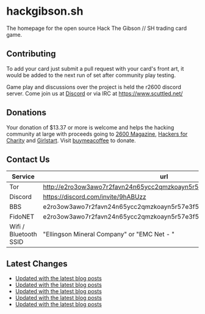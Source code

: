 # hackgibson.sh
The homepage for the open source Hack The Gibson // SH trading card game.


## Contributing

To add your card just submit a pull request with your card's front art, it would be added to the next run of set after community play testing.

Game play and discussions over the project is held the r2600 discord server. Come join us at [Discord](https://discord.com/invite/9hABUzz) or via IRC at https://www.scuttled.net/


## Donations

Your donation of $13.37 or more is welcome and helps the hacking community at large with proceeds going to [2600 Magazine](https://2600.com/), [Hackers for Charity](https://hackersforcharity.org) and [Girlstart](https://girlstart.org).  Visit [buymeacoffee](https://www.buymeacoffee.com/hackgibson.sh) to donate.


## Contact Us

Service | url
-|-
Tor | http://e2ro3ow3awo7r2favn24n65ycc2qmzkoayn5r57e3f56nvjwdcgg32ad.onion
Discord | https://discord.com/invite/9hABUzz
BBS | e2ro3ow3awo7r2favn24n65ycc2qmzkoayn5r57e3f56nvjwdcgg32ad.onion:23
FidoNET | e2ro3ow3awo7r2favn24n65ycc2qmzkoayn5r57e3f56nvjwdcgg32ad.onion:24554
Wifi / Bluetooth SSID | "Ellingson Mineral Company" or "EMC Net - <fidonet address>"

## Latest Changes
<!-- BLOG-POST-LIST:START -->
- [Updated with the latest blog posts](https://github.com/DFW2600/hackgibson.sh/commit/a5f5d12799fdf333915d832781d6de58114d4fe3)
- [Updated with the latest blog posts](https://github.com/DFW2600/hackgibson.sh/commit/1e8ce173ae8dd5e1be7f6281f36197bcac970ed4)
- [Updated with the latest blog posts](https://github.com/DFW2600/hackgibson.sh/commit/412c8f2fad1ea47c4a89c28fe16678f2f34a8adb)
- [Updated with the latest blog posts](https://github.com/DFW2600/hackgibson.sh/commit/070af0dba59857a3417ea3f2a728968b9a6ae9ee)
- [Updated with the latest blog posts](https://github.com/DFW2600/hackgibson.sh/commit/2caa01b9522cff426641c41e844b2211dc426d74)
<!-- BLOG-POST-LIST:END -->
